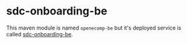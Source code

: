 # sdc-onboarding-be

This maven module is named `openecomp-be` but it's deployed service is called [sdc-onboarding-be](https://git.onap.org/oom/tree/kubernetes/sdc/components/sdc-onboarding-be).
